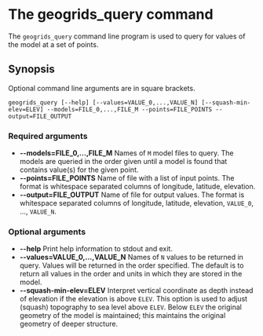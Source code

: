 # The geogrids_query command

The `geogrids_query` command line program is used to query for values
of the model at a set of points.

## Synopsis

Optional command line arguments are in square brackets.

```
geogrids_query [--help] [--values=VALUE_0,...,VALUE_N] [--squash-min-elev=ELEV] --models=FILE_0,...,FILE_M --points=FILE_POINTS --output=FILE_OUTPUT
```

### Required arguments

* **--models=FILE_0,...,FILE_M** Names of `M` model files to query. The models
  are queried in the order given until a model is found that contains
  value(s) for the given point.
* **--points=FILE_POINTS** Name of file with a list of input points. The
  format is whitespace separated columns of longitude, latitude,
  elevation.
* **--output=FILE_OUTPUT** Name of file for output values. The
  format is whitespace separated columns of longitude, latitude,
  elevation, `VALUE_0`, ..., `VALUE_N`.

### Optional arguments

* **--help** Print help information to stdout and exit.
* **--values=VALUE_0,...,VALUE_N** Names of `N` values to be returned in
  query. Values will be returned in the order specified. The default
  is to return all values in the order and units in which they are
  stored in the model.
* **--squash-min-elev=ELEV** Interpret vertical coordinate as
  depth instead of elevation if the elevation is above `ELEV`. This
  option is used to adjust (squash) topography to sea level above
  `ELEV`. Below `ELEV` the original geometry of the model is
  maintained; this maintains the original geometry of
  deeper structure.
